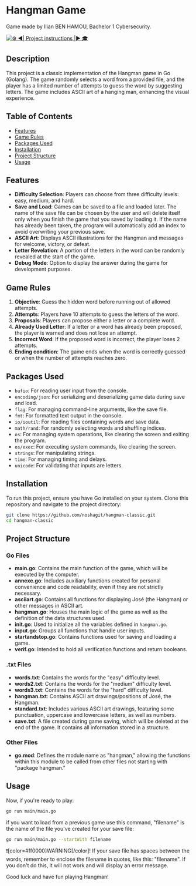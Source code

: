 # Hangman Game

Game made by Ilian BEN HAMOU, Bachelor 1 Cybersecurity.

[![⚙️ ◄| Project instructions |► 🎓](https://classroom.github.com/assets/deadline-readme-button-22041afd0340ce965d47ae6ef1cefeee28c7c493a6346c4f15d667ab976d596c.svg)](https://github.com/Lyon-Ynov-Campus/YTrack/tree/master/subjects/hangman/hangman-classic)

## Description

This project is a classic implementation of the Hangman game in Go (Golang). The game randomly selects a word from a provided file, and the player has a limited number of attempts to guess the word by suggesting letters. The game includes ASCII art of a hanging man, enhancing the visual experience.

## Table of Contents

- [Features](#features)
- [Game Rules](#game-rules)
- [Packages Used](#packages-used)
- [Installation](#installation)
- [Project Structure](#project-structure)
- [Usage](#usage)


## Features

- **Difficulty Selection**: Players can choose from three difficulty levels: easy, medium, and hard.
- **Save and Load**: Games can be saved to a file and loaded later. The name of the save file can be chosen by the user and will delete itself only when you finish the game that you saved by loading it. If the name has already been taken, the program will automatically add an index to avoid overwriting your previous save.
- **ASCII Art**: Displays ASCII illustrations for the Hangman and messages for welcome, victory, or defeat.
- **Letter Revelation**: A portion of the letters in the word can be randomly revealed at the start of the game.
- **Debug Mode**: Option to display the answer during the game for development purposes.

## Game Rules

1. **Objective**: Guess the hidden word before running out of allowed attempts.
2. **Attempts**: Players have 10 attempts to guess the letters of the word.
3. **Proposals**: Players can propose either a letter or a complete word.
4. **Already Used Letter**: If a letter or a word has already been proposed, the player is warned and does not lose an attempt.
5. **Incorrect Word**: If the proposed word is incorrect, the player loses 2 attempts.
6. **Ending condition**: The game ends when the word is correctly guessed or when the number of attempts reaches zero.

## Packages Used

- `bufio`: For reading user input from the console.
- `encoding/json`: For serializing and deserializing game data during save and load.
- `flag`: For managing command-line arguments, like the save file.
- `fmt`: For formatted text output in the console.
- `io/ioutil`: For reading files containing words and save data.
- `math/rand`: For randomly selecting words and shuffling indices.
- `os`: For managing system operations, like clearing the screen and exiting the program.
- `os/exec`: For executing system commands, like clearing the screen.
- `strings`: For manipulating strings.
- `time`: For managing timing and delays.
- `unicode`: For validating that inputs are letters.

## Installation

To run this project, ensure you have Go installed on your system. Clone this repository and navigate to the project directory:

```bash
git clone https://github.com/noshagit/hangman-classic.git
cd hangman-classic
```

## Project Structure

### Go Files

- **main.go**: Contains the main function of the game, which will be executed by the computer.
- **annexe.go**: Includes auxiliary functions created for personal convenience and code readability, even if they are not strictly necessary.
- **asciiart.go**: Contains all functions for displaying José (the Hangman) or other messages in ASCII art.
- **hangman.go**: Houses the main logic of the game as well as the definition of the data structures used.
- **init.go**: Used to initialize all the variables defined in `hangman.go`.
- **input.go**: Groups all functions that handle user inputs.
- **startandstop.go**: Contains functions used for saving and loading a game.
- **verif.go**: Intended to hold all verification functions and return booleans.

### .txt Files

- **words.txt**: Contains the words for the "easy" difficulty level.
- **words2.txt**: Contains the words for the "medium" difficulty level.
- **words3.txt**: Contains the words for the "hard" difficulty level.
- **hangman.txt**: Contains ASCII art drawings/positions of José, the Hangman.
- **standard.txt**: Includes various ASCII art drawings, featuring some punctuation, uppercase and lowercase letters, as well as numbers.
- **save.txt**: A file created during game saving, which will be deleted at the end of the game. It contains all information stored in a structure.

### Other Files

- **go.mod**: Defines the module name as "hangman," allowing the functions within this module to be called from other files not starting with "package hangman."

## Usage

Now, if you're ready to play:

```bash
go run main/main.go
```

if you want to load from a previous game use this command, "filename" is the name of the file you've created for your save file:

```bash
go run main/main.go --startWith filename
```

❗[color=#ff0000]WARNING[/color]! If your save file has spaces between the words, remember to enclose the filename in quotes, like this: "filename". If you don't do this, it will not work and will display an error message.

Good luck and have fun playing Hangman!
